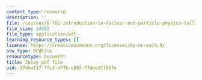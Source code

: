 ```yaml
---
content_type: resource
description: ''
file: /courses/8-701-introduction-to-nuclear-and-particle-physics-fall-2020/37dea1177fc2a776c88377deed1f857e_2UHUg1OjYnE.pdf
file_size: 24382
file_type: application/pdf
learning_resource_types: []
license: https://creativecommons.org/licenses/by-nc-sa/4.0/
ocw_type: OCWFile
resourcetype: Document
title: 3play pdf file
uid: 37dea117-7fc2-a776-c883-77deed1f857e
---
```

